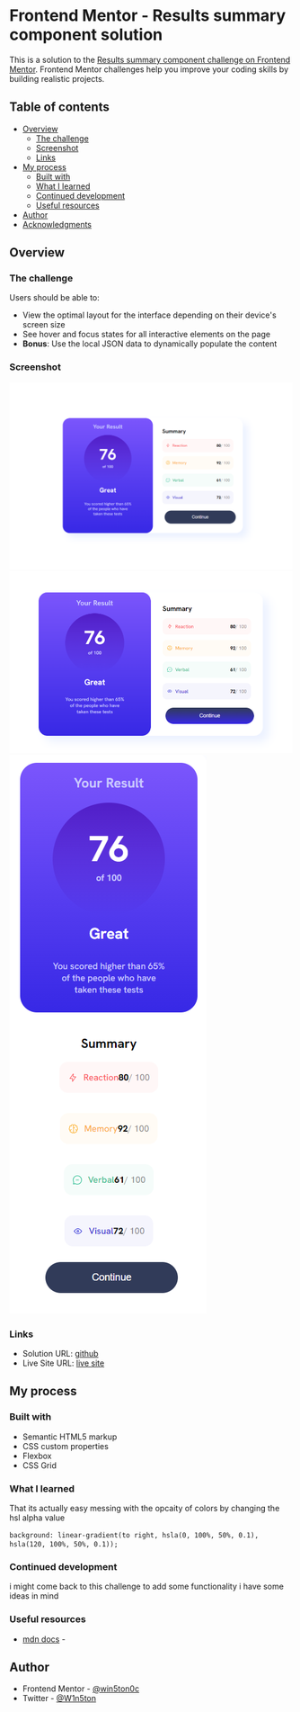 # Frontend Mentor - Results summary component solution

This is a solution to the [Results summary component challenge on Frontend Mentor](https://www.frontendmentor.io/challenges/results-summary-component-CE_K6s0maV). Frontend Mentor challenges help you improve your coding skills by building realistic projects. 

## Table of contents

- [Overview](#overview)
  - [The challenge](#the-challenge)
  - [Screenshot](#screenshot)
  - [Links](#links)
- [My process](#my-process)
  - [Built with](#built-with)
  - [What I learned](#what-i-learned)
  - [Continued development](#continued-development)
  - [Useful resources](#useful-resources)
- [Author](#author)
- [Acknowledgments](#acknowledgments)



## Overview

### The challenge

Users should be able to:

- View the optimal layout for the interface depending on their device's screen size
- See hover and focus states for all interactive elements on the page
- **Bonus**: Use the local JSON data to dynamically populate the content

### Screenshot



![Desktop preview](image.png)
![active state](image-1.png)
![mobile view](image-2.png)



### Links

- Solution URL: [github](https://github.com/win5ton0c/frontendmentor/tree/main/Frontend/results-summary-challenge)
- Live Site URL: [live site](https://win-result-comp.netlify.app/)

## My process

### Built with

- Semantic HTML5 markup
- CSS custom properties
- Flexbox
- CSS Grid





### What I learned

That its actually easy messing with the opcaity of colors by changing the hsl alpha value

 ```
background: linear-gradient(to right, hsla(0, 100%, 50%, 0.1), hsla(120, 100%, 50%, 0.1));
```




### Continued development

i might come back to this challenge to add some functionality i have some ideas in mind



### Useful resources

- [mdn docs](https://developer.mozilla.org/en-US/docs/Learn/CSS/CSS_layout/Flexbox) - 



## Author

- Frontend Mentor - [@win5ton0c](https://www.frontendmentor.io/profile/win5ton0c)
- Twitter - [@W1n5ton](https://www.twitter.com/@W1n5ton)


